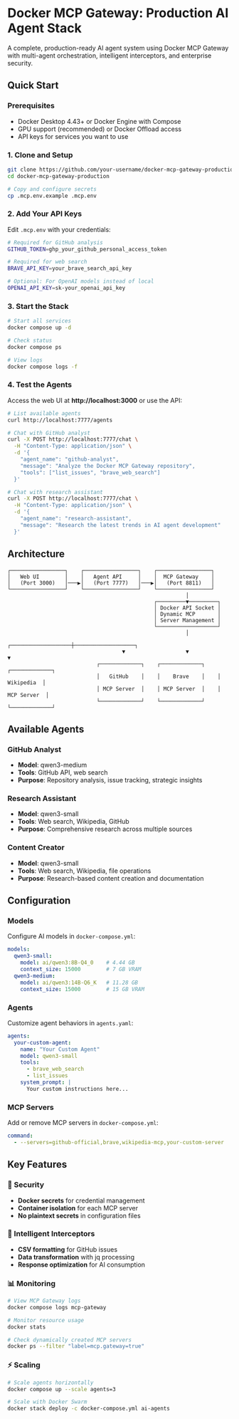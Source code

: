 # Docker MCP Gateway: Production AI Agent Stack

A complete, production-ready AI agent system using Docker MCP Gateway with multi-agent orchestration, intelligent interceptors, and enterprise security.

## Quick Start

### Prerequisites
- Docker Desktop 4.43+ or Docker Engine with Compose
- GPU support (recommended) or Docker Offload access
- API keys for services you want to use

### 1. Clone and Setup
```bash
git clone https://github.com/your-username/docker-mcp-gateway-production
cd docker-mcp-gateway-production

# Copy and configure secrets
cp .mcp.env.example .mcp.env
```

### 2. Add Your API Keys
Edit `.mcp.env` with your credentials:
```bash
# Required for GitHub analysis
GITHUB_TOKEN=ghp_your_github_personal_access_token

# Required for web search
BRAVE_API_KEY=your_brave_search_api_key

# Optional: For OpenAI models instead of local
OPENAI_API_KEY=sk-your_openai_api_key
```

### 3. Start the Stack
```bash
# Start all services
docker compose up -d

# Check status
docker compose ps

# View logs
docker compose logs -f
```

### 4. Test the Agents
Access the web UI at **http://localhost:3000** or use the API:

```bash
# List available agents
curl http://localhost:7777/agents

# Chat with GitHub analyst
curl -X POST http://localhost:7777/chat \
  -H "Content-Type: application/json" \
  -d '{
    "agent_name": "github-analyst",
    "message": "Analyze the Docker MCP Gateway repository",
    "tools": ["list_issues", "brave_web_search"]
  }'

# Chat with research assistant
curl -X POST http://localhost:7777/chat \
  -H "Content-Type: application/json" \
  -d '{
    "agent_name": "research-assistant", 
    "message": "Research the latest trends in AI agent development"
  }'
```

## Architecture

```
┌─────────────────┐    ┌─────────────────┐    ┌─────────────────┐
│   Web UI        │    │   Agent API     │    │  MCP Gateway    │
│   (Port 3000)   │───▶│   (Port 7777)   │───▶│   (Port 8811)   │
└─────────────────┘    └─────────────────┘    └─────────────────┘
                                                        │
                                              ┌─────────▼─────────┐
                                              │ Docker API Socket │
                                              │ Dynamic MCP       │
                                              │ Server Management │
                                              └───────────────────┘
                                                        │
                                    ┌───────────────────┼───────────────────┐
                                    ▼                   ▼                   ▼
                            ┌─────────────┐    ┌─────────────┐    ┌─────────────┐
                            │   GitHub    │    │    Brave    │    │  Wikipedia  │
                            │ MCP Server  │    │ MCP Server  │    │ MCP Server  │
                            └─────────────┘    └─────────────┘    └─────────────┘
```

## Available Agents

### GitHub Analyst
- **Model**: qwen3-medium
- **Tools**: GitHub API, web search
- **Purpose**: Repository analysis, issue tracking, strategic insights

### Research Assistant  
- **Model**: qwen3-small
- **Tools**: Web search, Wikipedia, GitHub
- **Purpose**: Comprehensive research across multiple sources

### Content Creator
- **Model**: qwen3-small
- **Tools**: Web search, Wikipedia, file operations
- **Purpose**: Research-based content creation and documentation

## Configuration

### Models
Configure AI models in `docker-compose.yml`:
```yaml
models:
  qwen3-small:
    model: ai/qwen3:8B-Q4_0    # 4.44 GB
    context_size: 15000        # 7 GB VRAM
  qwen3-medium:
    model: ai/qwen3:14B-Q6_K   # 11.28 GB
    context_size: 15000        # 15 GB VRAM
```

### Agents
Customize agent behaviors in `agents.yaml`:
```yaml
agents:
  your-custom-agent:
    name: "Your Custom Agent"
    model: qwen3-small
    tools:
      - brave_web_search
      - list_issues
    system_prompt: |
      Your custom instructions here...
```

### MCP Servers
Add or remove MCP servers in `docker-compose.yml`:
```yaml
command:
  - --servers=github-official,brave,wikipedia-mcp,your-custom-server
```

## Key Features

### 🔐 Security
- **Docker secrets** for credential management
- **Container isolation** for each MCP server
- **No plaintext secrets** in configuration files

### 🔧 Intelligent Interceptors
- **CSV formatting** for GitHub issues
- **Data transformation** with jq processing
- **Response optimization** for AI consumption

### 📊 Monitoring
```bash
# View MCP Gateway logs
docker compose logs mcp-gateway

# Monitor resource usage
docker stats

# Check dynamically created MCP servers
docker ps --filter "label=mcp.gateway=true"
```

### ⚡ Scaling
```bash
# Scale agents horizontally
docker compose up --scale agents=3

# Scale with Docker Swarm
docker stack deploy -c docker-compose.yml ai-agents
```

